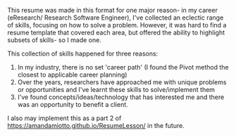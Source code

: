 This resume was made in this format for one major reason- in my career (eResearch/ Research Software Engineer), I've collected an eclectic range of skills, focusing on how to solve a problem. However, it was hard to find a resume template that covered each area, but offered the ability to highlight subsets of skills- so I made one.

This collection of skills happened for three reasons:
1. In my industry, there is no set 'career path' (I found the Pivot method the closest to applicable career planning)
2. Over the years, researchers have approached me with unique problems or opportunities and I've learnt these skills to solve/implement them
3. I've found concepts/ideas/technology that has interested me and there was an opportunity to benefit a client.

I also may implement this as a part 2 of https://amandamiotto.github.io/ResumeLesson/ in the future.

